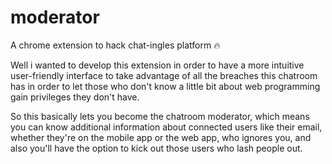 # moderator
A chrome extension to hack chat-ingles platform :fire:   


Well i wanted to develop this extension in order to have a more intuitive user-friendly interface to take advantage of all the
breaches this chatroom has in order to let those who don't know a little bit about web programming gain privileges they don't
have.

So this basically lets you become the chatroom moderator, which means you can know additional information about connected users
like their email, whether they're on the mobile app or the web app, who ignores you, and also you'll have the option to kick out 
those users who lash people out.
